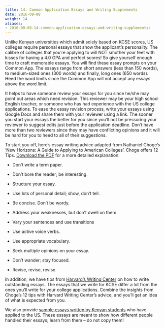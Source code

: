 ```yaml
---
title: 14. Common Application Essays and Writing Supplements
date: 2016-09-08
weight: 14
aliases:
- 2016-09-08-14-common-application-essays-and-writing-supplements/
---
```


Unlike Kenyan universities which admit solely based on KCSE scores, US colleges require personal essays that show the applicant’s personality. The calibre of colleges that you’re applying to will NOT smother your feet with kisses for having a 4.0 GPA and perfect scores! So give yourself enough time to craft memorable essays. You will find these essay prompts on your Common App. The essays range from short answers (less than 150 words), to medium-sized ones (300 words) and finally, long ones (650 words). Heed the word limits since the Common App will not accept any essays above the word limit.

It helps to have someone review your essays for you since he/she may point out areas which need revision. This reviewer may be your high school English teacher, or someone who has had experience with the US college applications. To ease the essay revision process, write your essays using Google Docs and share them with your reviewer using a link. The sooner you start your essays the better for you since you’ll not be pressuring your reviewer to suggest edits just before the application deadline. Don’t have more than two reviewers since they may have conflicting opinions and it will be hard for you to heed to all of their suggestions.

To start you off, here’s essay writing advice adapted from Nathaniel Choge’s ‘New Horizons: A Guide to Applying to American Colleges’. Choge offers 12 Tips. [Download the PDF](https://drive.google.com/open?id=0BxcN6nrpsXL6SGl4cHNNc3h5WWs) for a more detailed explanation:

* Don’t write a term paper.

* Don’t bore the reader; be interesting.

* Structure your essay.

* Use lots of personal detail; show, don’t tell.

* Be concise. Don’t be wordy.

* Address your weaknesses, but don’t dwell on them.

* Vary your sentences and use transitions

* Use active voice verbs.

* Use appropriate vocabulary.

* Seek multiple opinions on your essay.

* Don’t wander; stay focused.

* Revise, revise, revise.

In addition, we have tips from [Harvard’s Writing Center](https://drive.google.com/open?id=0BxcN6nrpsXL6d1loaHVla18tOFk) on how to write outstanding essays. The essays that we write for KCSE differ a lot from the ones you’ll write for your college applications. Combine the insights from Choge’s 12 tips with Harvard Writing Center’s advice, and you’ll get an idea of what is expected from you.

We also provide [sample essays written by Kenyan students](https://drive.google.com/open?id=0BxcN6nrpsXL6TEFFalUyWUtZelU) who have applied to the US. These essays are meant to show how different people handled their essays; learn from them – do not copy them!
